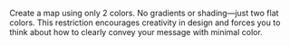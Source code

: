 Create a map using only 2 colors. No gradients or shading—just two flat colors. This restriction encourages creativity in design and forces you to think about how to clearly convey your message with minimal color.
